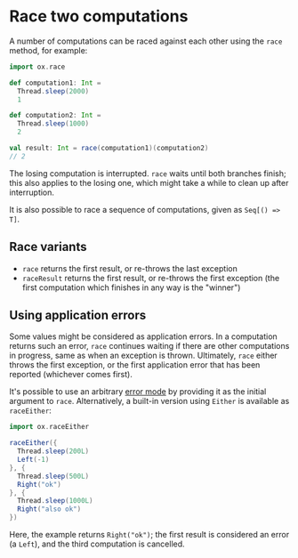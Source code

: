 # Race two computations

A number of computations can be raced against each other using the `race` method, for example:

```scala mdoc:compile-only
import ox.race

def computation1: Int =
  Thread.sleep(2000)
  1

def computation2: Int =
  Thread.sleep(1000)
  2

val result: Int = race(computation1)(computation2)
// 2
```

The losing computation is interrupted. `race` waits until both branches finish; this also applies to the losing one, 
which might take a while to clean up after interruption.

It is also possible to race a sequence of computations, given as `Seq[() => T]`.

## Race variants

* `race` returns the first result, or re-throws the last exception
* `raceResult` returns the first result, or re-throws the first exception (the first computation which finishes in any 
  way is the "winner")

## Using application errors

Some values might be considered as application errors. In a computation returns such an error, `race` continues waiting
if there are other computations in progress, same as when an exception is thrown. Ultimately, `race` either throws
the first exception, or the first application error that has been reported (whichever comes first).

It's possible to use an arbitrary [error mode](error-handling.md) by providing it as the initial argument to `race`.
Alternatively, a built-in version using `Either` is available as `raceEither`:

```scala mdoc:compile-only
import ox.raceEither

raceEither({
  Thread.sleep(200L)
  Left(-1)
}, {
  Thread.sleep(500L)
  Right("ok")
}, {
  Thread.sleep(1000L)
  Right("also ok")
})
```

Here, the example returns `Right("ok")`; the first result is considered an error (a `Left`), and the third computation
is cancelled.

